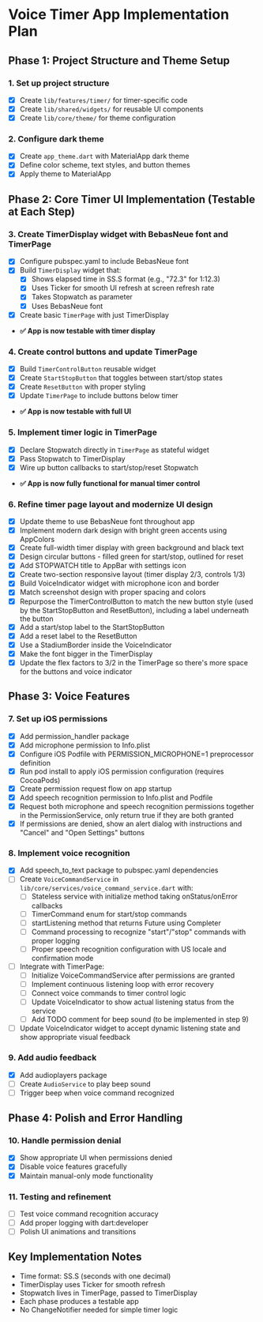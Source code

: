 # Voice Timer App Implementation Plan

## Phase 1: Project Structure and Theme Setup

### 1. Set up project structure

- [x] Create `lib/features/timer/` for timer-specific code
- [x] Create `lib/shared/widgets/` for reusable UI components
- [x] Create `lib/core/theme/` for theme configuration

### 2. Configure dark theme

- [x] Create `app_theme.dart` with MaterialApp dark theme
- [x] Define color scheme, text styles, and button themes
- [x] Apply theme to MaterialApp

## Phase 2: Core Timer UI Implementation (Testable at Each Step)

### 3. Create TimerDisplay widget with BebasNeue font and TimerPage

- [x] Configure pubspec.yaml to include BebasNeue font
- [x] Build `TimerDisplay` widget that:
  - [x] Shows elapsed time in SS.S format (e.g., "72.3" for 1:12.3)
  - [x] Uses Ticker for smooth UI refresh at screen refresh rate
  - [x] Takes Stopwatch as parameter
  - [x] Uses BebasNeue font
- [x] Create basic `TimerPage` with just TimerDisplay
- **✅ App is now testable with timer display**

### 4. Create control buttons and update TimerPage

- [x] Build `TimerControlButton` reusable widget
- [x] Create `StartStopButton` that toggles between start/stop states
- [x] Create `ResetButton` with proper styling
- [x] Update `TimerPage` to include buttons below timer
- **✅ App is now testable with full UI**

### 5. Implement timer logic in TimerPage

- [x] Declare Stopwatch directly in `TimerPage` as stateful widget
- [x] Pass Stopwatch to TimerDisplay
- [x] Wire up button callbacks to start/stop/reset Stopwatch
- **✅ App is now fully functional for manual timer control**

### 6. Refine timer page layout and modernize UI design

- [x] Update theme to use BebasNeue font throughout app
- [x] Implement modern dark design with bright green accents using AppColors
- [x] Create full-width timer display with green background and black text
- [x] Design circular buttons - filled green for start/stop, outlined for reset
- [x] Add STOPWATCH title to AppBar with settings icon
- [x] Create two-section responsive layout (timer display 2/3, controls 1/3)
- [x] Build VoiceIndicator widget with microphone icon and border
- [x] Match screenshot design with proper spacing and colors
- [x] Repurpose the TimerControlButton to match the new button style (used by the StartStopButton and ResetButton), including a label underneath the button
- [x] Add a start/stop label to the StartStopButton
- [x] Add a reset label to the ResetButton
- [x] Use a StadiumBorder inside the VoiceIndicator
- [x] Make the font bigger in the TimerDisplay
- [x] Update the flex factors to 3/2 in the TimerPage so there's more space for the buttons and voice indicator

## Phase 3: Voice Features

### 7. Set up iOS permissions

- [x] Add permission_handler package
- [x] Add microphone permission to Info.plist
- [x] Configure iOS Podfile with PERMISSION_MICROPHONE=1 preprocessor definition
- [x] Run pod install to apply iOS permission configuration (requires CocoaPods)
- [x] Create permission request flow on app startup
- [x] Add speech recognition permission to Info.plist and Podfile
- [x] Request both microphone and speech recognition permissions together in the PermissionService, only return true if they are both granted
- [x] If permissions are denied, show an alert dialog with instructions and "Cancel" and "Open Settings" buttons

### 8. Implement voice recognition

- [x] Add speech_to_text package to pubspec.yaml dependencies
- [ ] Create `VoiceCommandService` in `lib/core/services/voice_command_service.dart` with:
  - [ ] Stateless service with initialize method taking onStatus/onError callbacks
  - [ ] TimerCommand enum for start/stop commands
  - [ ] startListening method that returns Future<TimerCommand> using Completer
  - [ ] Command processing to recognize "start"/"stop" commands with proper logging
  - [ ] Proper speech recognition configuration with US locale and confirmation mode
- [ ] Integrate with TimerPage:
  - [ ] Initialize VoiceCommandService after permissions are granted
  - [ ] Implement continuous listening loop with error recovery
  - [ ] Connect voice commands to timer control logic
  - [ ] Update VoiceIndicator to show actual listening status from the service
  - [ ] Add TODO comment for beep sound (to be implemented in step 9)
- [ ] Update VoiceIndicator widget to accept dynamic listening state and show appropriate visual feedback

### 9. Add audio feedback

- [x] Add audioplayers package
- [ ] Create `AudioService` to play beep sound
- [ ] Trigger beep when voice command recognized

## Phase 4: Polish and Error Handling

### 10. Handle permission denial

- [x] Show appropriate UI when permissions denied
- [x] Disable voice features gracefully
- [x] Maintain manual-only mode functionality

### 11. Testing and refinement

- [ ] Test voice command recognition accuracy
- [ ] Add proper logging with dart:developer
- [ ] Polish UI animations and transitions

## Key Implementation Notes

- Time format: SS.S (seconds with one decimal)
- TimerDisplay uses Ticker for smooth refresh
- Stopwatch lives in TimerPage, passed to TimerDisplay
- Each phase produces a testable app
- No ChangeNotifier needed for simple timer logic
